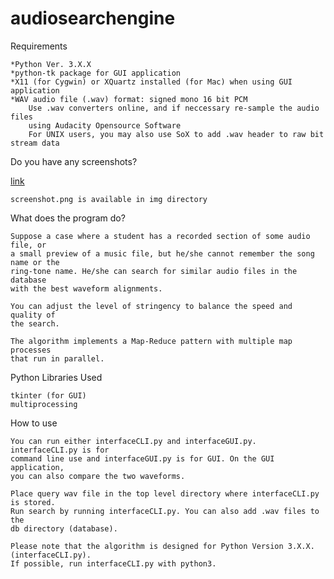 audiosearchengine
=================

Requirements

	*Python Ver. 3.X.X
	*python-tk package for GUI application
	*X11 (for Cygwin) or XQuartz installed (for Mac) when using GUI application
	*WAV audio file (.wav) format: signed mono 16 bit PCM
		Use .wav converters online, and if neccessary re-sample the audio files
		using Audacity Opensource Software 
		For UNIX users, you may also use SoX to add .wav header to raw bit stream data

Do you have any screenshots?
	
[link](https://github.com/hyunwookshin/audiosearchengine/tree/master/img/screenshot.png)

	screenshot.png is available in img directory

What does the program do?

	Suppose a case where a student has a recorded section of some audio file, or
	a small preview of a music file, but he/she cannot remember the song name or the 
	ring-tone name. He/she can search for similar audio files in the database 
	with the best waveform alignments. 
	
	You can adjust the level of stringency to balance the speed and quality of
	the search.
	
	The algorithm implements a Map-Reduce pattern with multiple map processes
	that run in parallel.

Python Libraries Used

	tkinter (for GUI)
	multiprocessing

How to use

	You can run either interfaceCLI.py and interfaceGUI.py. interfaceCLI.py is for
	command line use and interfaceGUI.py is for GUI. On the GUI application,
	you can also compare the two waveforms.

	Place query wav file in the top level directory where interfaceCLI.py is stored.
	Run search by running interfaceCLI.py. You can also add .wav files to the
	db directory (database). 

	Please note that the algorithm is designed for Python Version 3.X.X. (interfaceCLI.py).
	If possible, run interfaceCLI.py with python3.

